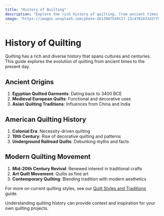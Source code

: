```yaml
---
title: "History of Quilting"
description: "Explore the rich history of quilting, from ancient times to modern day, and its cultural significance around the world."
image: "https://images.unsplash.com/photo-1613987549117-13c4781b32d3?fm=jpg&w=1200"
---
```


# History of Quilting

Quilting has a rich and diverse history that spans cultures and centuries. This guide explores the evolution of quilting from ancient times to the present day.

## Ancient Origins

1. **Egyptian Quilted Garments**: Dating back to 3400 BCE
2. **Medieval European Quilts**: Functional and decorative uses
3. **Asian Quilting Traditions**: Influences from China and India

## American Quilting History

1. **Colonial Era**: Necessity-driven quilting
2. **19th Century**: Rise of decorative quilting and patterns
3. **Underground Railroad Quilts**: Debunking myths and facts

## Modern Quilting Movement

1. **Mid-20th Century Revival**: Renewed interest in traditional crafts
2. **Art Quilt Movement**: Quilts as fine art
3. **Contemporary Quilting**: Blending tradition with modern aesthetics

For more on current quilting styles, see our [Quilt Styles and Traditions](/pillars/quilt-styles-traditions) guide.

Understanding quilting history can provide context and inspiration for your own quilting projects.